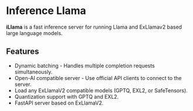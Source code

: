 # Inference Llama
**iLlama** is a fast inference server for running Llama and ExLlamav2 based large language models.

## Features
- Dynamic batching - Handles multiple completion requests simultaneously.
- Open-AI compatible server - Use official API clients to connect to the server.
- Load any ExLlamaV2 compatible models (GPTQ, EXL2, or SafeTensors).
- Quantization support with GPTQ and EXL2.
- FastAPI server based on ExLlamaV2.
